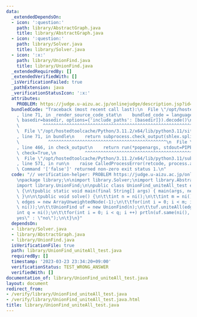 ```yaml
---
data:
  _extendedDependsOn:
  - icon: ':question:'
    path: library/AbstractGraph.java
    title: library/AbstractGraph.java
  - icon: ':question:'
    path: library/Solver.java
    title: library/Solver.java
  - icon: ':x:'
    path: library/UnionFind.java
    title: library/UnionFind.java
  _extendedRequiredBy: []
  _extendedVerifiedWith: []
  _isVerificationFailed: true
  _pathExtension: java
  _verificationStatusIcon: ':x:'
  attributes:
    PROBLEM: https://judge.u-aizu.ac.jp/onlinejudge/description.jsp?id=ALDS1_11_D
  bundledCode: "Traceback (most recent call last):\n  File \"/opt/hostedtoolcache/Python/3.11.2/x64/lib/python3.11/site-packages/onlinejudge_verify/documentation/build.py\"\
    , line 71, in _render_source_code_stat\n    bundled_code = language.bundle(stat.path,\
    \ basedir=basedir, options={'include_paths': [basedir]}).decode()\n          \
    \         ^^^^^^^^^^^^^^^^^^^^^^^^^^^^^^^^^^^^^^^^^^^^^^^^^^^^^^^^^^^^^^^^^^^^^^^^^^^^^^^^^\n\
    \  File \"/opt/hostedtoolcache/Python/3.11.2/x64/lib/python3.11/site-packages/onlinejudge_verify/languages/user_defined.py\"\
    , line 71, in bundle\n    return subprocess.check_output(shlex.split(command))\n\
    \           ^^^^^^^^^^^^^^^^^^^^^^^^^^^^^^^^^^^^^^^^^^^^^\n  File \"/opt/hostedtoolcache/Python/3.11.2/x64/lib/python3.11/subprocess.py\"\
    , line 466, in check_output\n    return run(*popenargs, stdout=PIPE, timeout=timeout,\
    \ check=True,\n           ^^^^^^^^^^^^^^^^^^^^^^^^^^^^^^^^^^^^^^^^^^^^^^^^^^^^^^^^^\n\
    \  File \"/opt/hostedtoolcache/Python/3.11.2/x64/lib/python3.11/subprocess.py\"\
    , line 571, in run\n    raise CalledProcessError(retcode, process.args,\nsubprocess.CalledProcessError:\
    \ Command '['false']' returned non-zero exit status 1.\n"
  code: "// verification-helper: PROBLEM https://judge.u-aizu.ac.jp/onlinejudge/description.jsp?id=ALDS1_11_D\n\
    \npackage library;\n\nimport library.Solver;\nimport library.AbstractGraph;\n\
    import library.UnionFind;\n\npublic class UnionFind_uniteAll_test extends Solver\
    \ {\n\tpublic static void main(final String[] args) { main(args, new UnionFind_uniteAll_test());\
    \ }\n\n\tpublic void solve() {\n\t\tint n = ni();\n\t\tint m = ni();\n\t\tArrayUnweightedNode\
    \ edges = new ArrayUnweightedNode(-1);\n\t\tfor(int i = 0; i < m; i ++) edges.add(ni(),\
    \ ni());\n\t\tUnionFind uf = new UnionFind(n);\n\t\tuf.uniteAll(edges);\n\t\t\
    int q = ni();\n\t\tfor(int i = 0; i < q; i ++) prtln(uf.same(ni(), ni()) ? \"\
    yes\" : \"no\");\n\t}\n}"
  dependsOn:
  - library/Solver.java
  - library/AbstractGraph.java
  - library/UnionFind.java
  isVerificationFile: true
  path: library/UnionFind_uniteAll_test.java
  requiredBy: []
  timestamp: '2023-03-23 23:34:20+09:00'
  verificationStatus: TEST_WRONG_ANSWER
  verifiedWith: []
documentation_of: library/UnionFind_uniteAll_test.java
layout: document
redirect_from:
- /verify/library/UnionFind_uniteAll_test.java
- /verify/library/UnionFind_uniteAll_test.java.html
title: library/UnionFind_uniteAll_test.java
---
```

